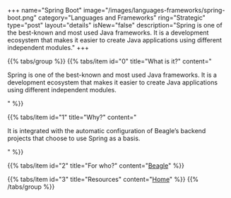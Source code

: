 +++
name="Spring Boot"
image="/images/languages-frameworks/spring-boot.png"
category="Languages and Frameworks"
ring="Strategic"
type="post"
layout="details"
isNew="false"
description="Spring is one of the best-known and most used Java frameworks. It is a development ecosystem that makes it easier to create Java applications using different independent modules."
+++

{{% tabs/group %}}
  {{% tabs/item id="0" title="What is it?" content="<p>Spring is one of the best-known and most used Java frameworks. It is a development ecosystem that makes it easier to create Java applications using different independent modules.</p>" %}}

  {{% tabs/item id="1" title="Why?" content="<p>It is integrated with the automatic configuration of Beagle’s backend projects that choose to use Spring as a basis.</p>" %}}

  {{% tabs/item id="2" title="For who?" content="<a href='https://usebeagle.io/' target='_blank'>Beagle</a>" %}}

  {{% tabs/item id="3" title="Resources" content="<a href='https://spring.io/' target='_blank'>Home</a>" %}}
{{% /tabs/group %}}
